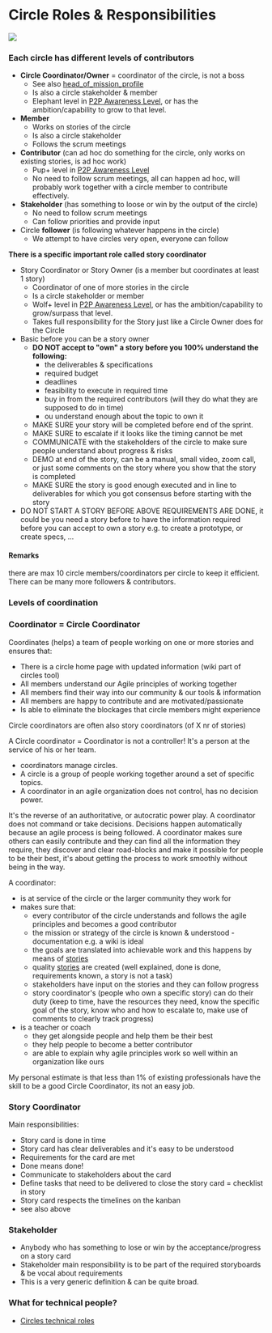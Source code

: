 # Circle Roles & Responsibilities

<!-- ![image](https://images.unsplash.com/photo-1464226066583-1bc72dd433a3?ixlib=rb-0.3.5&s=0e530a817608a163047730f955c592fc&auto=format&fit=crop&w=1650&q=80) -->
![](./img/collaboration_header.jpg)

### Each circle has different levels of contributors

- **Circle Coordinator/Owner** = coordinator of the circle, is not a boss
    - See also [head_of_mission_profile](head_of_mission_profile.md)
    - Is also a circle stakeholder & member
    - Elephant level in [P2P Awareness Level](p2p_awareness_level.md), or has the ambition/capability to grow to that level.
- **Member**
    - Works on stories of the circle
    - Is also a circle stakeholder
    - Follows the scrum meetings
- **Contributor** (can ad hoc do something for the circle, only works on existing stories, is ad hoc work)
    - Pup+ level in [P2P Awareness Level](p2p_awareness_level.md)
    - No need to follow scrum meetings, all can happen ad hoc, will probably work together with a circle member to contribute effectively.
- **Stakeholder** (has something to loose or win by the output of the circle)
    - No need to follow scrum meetings
    - Can follow priorities and provide input
- Circle **follower** (is following whatever happens in the circle)
    - We attempt to have circles very open, everyone can follow


**There is a specific important role called story coordinator**

- Story Coordinator or Story Owner (is a member but coordinates at least 1 story)
    - Coordinator of one of more stories in the circle
    - Is a circle stakeholder or member
    - Wolf+ level in [P2P Awareness Level](p2p_awareness_level.md), or has the ambition/capability to grow/surpass that level.
    - Takes full responsibility for the Story just like a Circle Owner does for the Circle
- Basic before you can be a story owner
    - **DO NOT accept to "own" a story before you 100% understand the following:**
        - the deliverables & specifications
        - required budget
        - deadlines
        - feasibility to execute in required time
        - buy in from the required contributors (will they do what they are supposed to do in time)
        - ou understand enough about the topic to own it
    - MAKE SURE your story will be completed before end of the sprint.
    - MAKE SURE to escalate if it looks like the timing cannot be met
    - COMMUNICATE with the stakeholders of the circle to make sure people understand about progress & risks
    - DEMO at end of the story, can be a manual, small video, zoom call, or just some comments on the story where you show that the story is completed
    - MAKE SURE the story is good enough executed and in line to deliverables for which you got consensus before starting with the story
- DO NOT START A STORY BEFORE ABOVE REQUIREMENTS ARE DONE, it could be you need a story before to have the information required before you can accept to own a story e.g. to create a prototype, or create specs, ...

#### Remarks

there are max 10 circle members/coordinators per circle to keep it efficient.
There can be many more followers & contributors.

### Levels of coordination

### Coordinator = Circle Coordinator

Coordinates (helps) a team of people working on one or more stories and ensures that:

* There is a circle home page with updated information (wiki part of circles tool)
* All members understand our Agile principles of working together
* All members find their way into our community & our tools & information
* All members are happy to contribute and are motivated/passionate
* Is able to eliminate the blockages that circle members might experience

Circle coordinators are often also story coordinators \(of X nr of stories\)

A Circle coordinator = Coordinator is not a controller! It's a person at the service of his or her team. 

- coordinators manage circles.
- A circle is a group of people working together around a set of specific topics.
- A coordinator in an agile organization does not control, has no decision power.

It's the reverse of an authoritative, or autocratic power play. A coordinator does not command or take decisions. Decisions happen automatically because an agile process is being followed. A coordinator makes sure others can easily contribute and they can find all the information they require, they discover and clear road-blocks and make it possible for people to be their best, it's about getting the process to work smoothly without being in the way.

A coordinator:

- is at service of the circle or the larger community they work for
- makes sure that:
  - every contributor of the circle understands and follows the agile principles and becomes a good contributor
  - the mission or strategy of the circle is known & understood - documentation e.g. a wiki is ideal
  - the goals are translated into achievable work and this happens by means of [stories](stories.md)
  - quality [stories](stories.md) are created (well explained, done is done, requirements known, a story is not a task)
  - stakeholders have input on the stories and they can follow progress
  - story coordinator's (people who own a specific story) can do their duty (keep to time, have the resources they need, know the specific goal of the story, know who and how to escalate to, make use of comments to clearly track progress)
- is a teacher or coach
  - they get alongside people and help them be their best
  - they help people to become a better contributor
  - are able to explain why agile principles work so well within an organization like ours

My personal estimate is that less than 1% of existing professionals have the skill to be a good Circle Coordinator, its not an easy job.


### Story Coordinator

Main responsibilities:

* Story card is done in time
* Story card has clear deliverables and it's easy to  be understood 
* Requirements for the card are met
* Done means done!
* Communicate to stakeholders about the card
* Define tasks that need to be delivered to close the story card = checklist in story
* Story card respects the timelines on the kanban
* see also above

### Stakeholder

* Anybody who has something to lose or win by the acceptance/progress on a story card
* Stakeholder main responsibility is to be part of the required storyboards & be vocal about requirements
* This is a very generic definition & can be quite broad.


### What for technical people?

- [Circles technical roles](circles_roles_technical.md)


